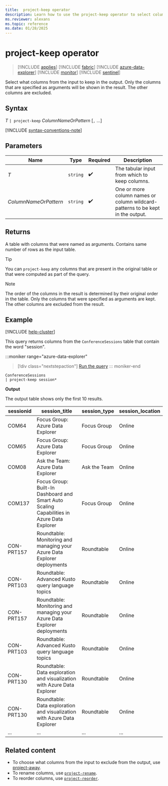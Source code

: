 ```yaml
---
title:  project-keep operator
description: Learn how to use the project-keep operator to select columns from the input to keep in the output.
ms.reviewer: alexans
ms.topic: reference
ms.date: 01/28/2025
---
```

# project-keep operator

> [!INCLUDE [applies](../includes/applies-to-version/applies.md)] [!INCLUDE [fabric](../includes/applies-to-version/fabric.md)] [!INCLUDE [azure-data-explorer](../includes/applies-to-version/azure-data-explorer.md)] [!INCLUDE [monitor](../includes/applies-to-version/monitor.md)] [!INCLUDE [sentinel](../includes/applies-to-version/sentinel.md)]

Select what columns from the input to keep in the output. Only the columns that are specified as arguments will be shown in the result. The other columns are excluded.

## Syntax

*T* `| project-keep` *ColumnNameOrPattern* [`,` ...]

[!INCLUDE [syntax-conventions-note](../includes/syntax-conventions-note.md)]

## Parameters

| Name | Type | Required | Description |
|--|--|--|--|
| *T* | `string` |  :heavy_check_mark: | The tabular input from which to keep columns.|
| *ColumnNameOrPattern* | `string` |  :heavy_check_mark: | One or more column names or column wildcard-patterns to be kept in the output.|

## Returns

A table with columns that were named as arguments. Contains same number of rows as the input table.

> [!TIP]
> You can `project-keep` any columns that are present in the original table or that were computed as part of the query.

> [!NOTE]
> The order of the columns in the result is determined by their original order in the table. Only the columns that were specified as arguments are kept. The other columns are excluded from the result.

## Example

[!INCLUDE [help-cluster](../includes/help-cluster-note.md)]

This query returns columns from the `ConferenceSessions` table that contain the word "session".

:::moniker range="azure-data-explorer"
> [!div class="nextstepaction"]
> <a href="https://dataexplorer.azure.com/clusters/help/databases/Samples?query=H4sIAAAAAAAAA3POz0tLLUrNS04NTi0uzszPK+blqlEoKMrPSk0u0c1OTS1QKIZIaAEAWs65FysAAAA=" target="_blank">Run the query</a>
::: moniker-end

```kusto
ConferenceSessions
| project-keep session*
```

**Output**

The output table shows only the first 10 results.

| sessionid | session_title | session_type | session_location |
|--|--|--|--|
| COM64 | Focus Group: Azure Data Explorer | Focus Group | Online |
| COM65 | Focus Group: Azure Data Explorer | Focus Group | Online |
| COM08 | Ask the Team: Azure Data Explorer | Ask the Team | Online |
| COM137 | Focus Group: Built-In Dashboard and Smart Auto Scaling Capabilities in Azure Data Explorer | Focus Group | Online |
| CON-PRT157 | Roundtable: Monitoring and managing your Azure Data Explorer deployments | Roundtable | Online |
| CON-PRT103 | Roundtable: Advanced Kusto query language topics | Roundtable | Online |
| CON-PRT157 | Roundtable: Monitoring and managing your Azure Data Explorer deployments | Roundtable | Online |
| CON-PRT103 | Roundtable: Advanced Kusto query language topics | Roundtable | Online |
| CON-PRT130 | Roundtable: Data exploration and visualization with Azure Data Explorer | Roundtable | Online |
| CON-PRT130 | Roundtable: Data exploration and visualization with Azure Data Explorer | Roundtable | Online |
| ... | ... | ... | ... |

## Related content

* To choose what columns from the input to exclude from the output, use [project-away](project-away-operator.md).
* To rename columns, use [`project-rename`](project-rename-operator.md).
* To reorder columns, use [`project-reorder`](project-reorder-operator.md).
